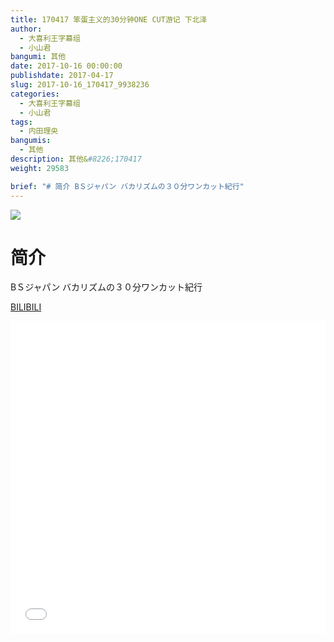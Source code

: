 ```yaml
---
title: 170417 笨蛋主义的30分钟ONE CUT游记 下北泽
author: 
  - 大喜利王字幕组
  - 小山君
bangumi: 其他
date: 2017-10-16 00:00:00
publishdate: 2017-04-17
slug: 2017-10-16_170417_9938236
categories: 
  - 大喜利王字幕组
  - 小山君
tags: 
  - 内田理央
bangumis: 
  - 其他
description: 其他&#8226;170417
weight: 29583

brief: "# 简介 BＳジャパン バカリズムの３０分ワンカット紀行"
---
```


![](https://i.imgur.com/D8fjSSG.jpg)

# 简介  
BＳジャパン
バカリズムの３０分ワンカット紀行

  [BILIBILI](https://www.bilibili.com/video/av9938236/)


<div class="vcontainer">  <iframe class='video' src="//www.bilibili.com/blackboard/player.html?aid=9938236" width="100%" height="500" frameborder="0" allowfullscreen="allowfullscreen"></iframe></div>

